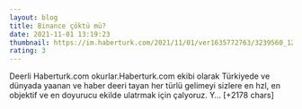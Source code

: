 ```yaml
--- 
layout: blog
title: Binance çöktü mü?
date: 2021-11-01 13:19:23
thumbnail: https://im.haberturk.com/2021/11/01/ver1635772763/3239560_1200x627.jpg
rating: 3
---
```

Deerli Haberturk.com okurlar.Haberturk.com ekibi olarak Türkiyede ve dünyada yaanan ve haber deeri tayan her türlü gelimeyi sizlere en hzl, en objektif ve en doyurucu ekilde ulatrmak için çalyoruz. Y… [+2178 chars]